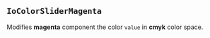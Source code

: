 ## `IoColorSliderMagenta`

Modifies **magenta** component the color `value` in **cmyk** color space.

<io-element-demo element="io-color-slider-magenta"
  properties='{"value": [1, 0.5, 1, 0]}'
  config='{"value": ["io-properties"]}
'></io-element-demo>